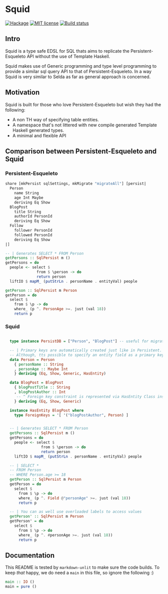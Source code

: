 # Squid

[![Hackage](https://img.shields.io/hackage/v/squid.svg?logo=haskell)](https://hackage.haskell.org/package/squid)
[![MIT license](https://img.shields.io/badge/license-MIT-blue.svg)](LICENSE)
[![Build status](https://img.shields.io/travis/epicallan/squid.svg?logo=travis)](https://travis-ci.org/epicallan/squid)

## Intro

Squid is a type safe EDSL for SQL thats aims to replicate the Persistent-Esqueleto API without the
use of Template Haskell.

Squid makes use of Generic programming and type level programming to provide a similar sql query
API to that of Persistent-Esqueleto. In a way Squid is very similar to Selda as far as general approach is concerned.

## Motivation

Squid is built for those who love Persistent-Esqueleto but wish they had the following:

- A non TH way of specifying table entities.
- A namespace that's not littered with new compile generated Template Haskell generated types.
- A minimal and flexible API

## Comparison between Persistent-Esqueleto and Squid

### Persistent-Esqueleto

```haskell ignore
share [mkPersist sqlSettings, mkMigrate "migrateAll"] [persist|
  Person
    name String
    age Int Maybe
    deriving Eq Show
  BlogPost
    title String
    authorId PersonId
    deriving Eq Show
  Follow
    follower PersonId
    followed PersonId
    deriving Eq Show
|]

-- | Generates SELECT * FROM Person
getPersons :: SqlPersist m ()
getPersons = do
  people <- select $
              from $ \person -> do
              return person
  liftIO $ mapM_ (putStrLn . personName . entityVal) people

getPerson :: SqlPersist m Person
getPerson = do
  select $
    from $ \p -> do
    where_ (p ^. PersonAge >=. just (val 18))
    return p


```

### Squid

```haskell ignore

  type instance PersistDB = ["Person", "BlogPost"] -- useful for migration / optional

  -- | Primary keys are automatically created just like in Persistent.
  -- Although, tts possible to specify an entity field as a primary key
  data Person = Person
    { personName :: String
    , personAge :: Maybe Int
    } deriving (Eq, Show, Generic, HasEntity)

  data BlogPost = BlogPost
    { blogPostTitle :: String
    , blogPostAuthor :: Int
     -- ^ Foreign key constraint is represented via HasEntity Class instance
    } deriving (Eq, Show, Generic)

  instance HasEntity BlogPost where
    type ForeignKeys = '[ '("blogPostAuthor", Person) ]


  -- | Generates SELECT * FROM Person
  getPersons :: SqlPersist m ()
  getPersons = do
    people <- select $
                from $ \person -> do
                return person
    liftIO $ mapM_ (putStrLn . personName . entityVal) people

  -- | SELECT *
  -- FROM Person
  -- WHERE Person.age >= 18
  getPerson :: SqlPersist m Person
  getPerson = do
    select $
      from $ \p -> do
      where_ (p ^. Field @"personAge" >=. just (val 18))
      return p

  -- | You can as well use overloaded labels to access values
  getPerson' :: SqlPersist m Person
  getPerson' = do
    select $
      from $ \p -> do
      where_ (p ^. #personAge >=. just (val 18))
      return p

```

## Documentation

This README is tested by `markdown-unlit` to make sure the code builds. To keep _that_ happy, we do need a `main` in this file, so ignore the following :)

```haskell
main :: IO ()
main = pure ()
```
